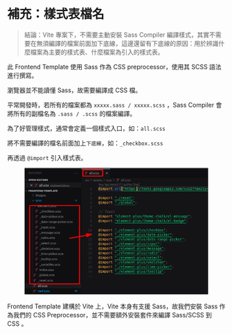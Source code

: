 # 補充：樣式表檔名

> 結論：Vite 專案下，不需要主動安裝 Sass Compiler 編譯樣式，其實不需要在無須編譯的檔案前面加下底線，這邊還留有下底線的原因：用於辨識什麼檔案為主要的樣式表、什麼檔案為引入的樣式表。

此 Frontend Template 使用 Sass 作為 CSS preprocessor，使用其 SCSS 語法進行撰寫。

瀏覽器並不能讀懂 Sass，故需要編譯成 CSS 檔。

平常開發時，若所有的檔案都為 `xxxxx.sass / xxxxx.scss`  ，Sass Compiler 會將所有的副檔名為 `.sass / .scss` 的檔案編譯。

為了好管理樣式，通常會定義一個樣式入口，如：`all.scss`

將不需要編譯的檔名前面加上`下底線`，如：`_checkbox.scss`

再透過 `@import` 引入樣式表。

<figure><img src="../../../../.gitbook/assets/image (74).png" alt=""><figcaption></figcaption></figure>

&#x20;Frontend Template 建構於 Vite 上，Vite 本身有支援 Sass，故我們安裝 Sass 作為我們的 CSS Preprocessor，並不需要額外安裝套件來編譯 Sass/SCSS 到 CSS 。
